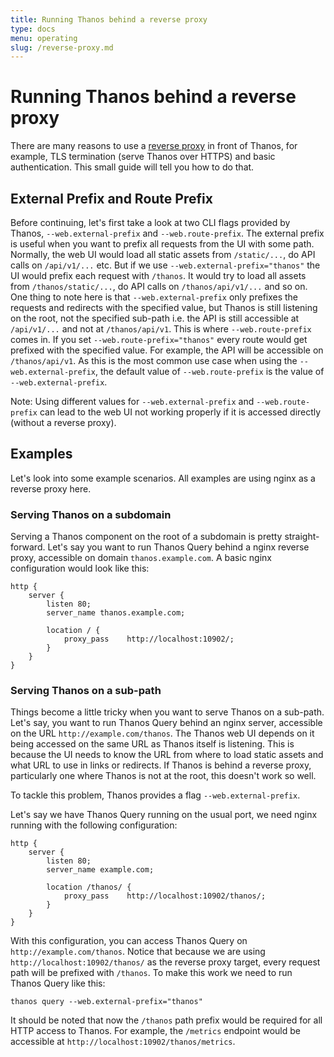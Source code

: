 ```yaml
---
title: Running Thanos behind a reverse proxy
type: docs
menu: operating
slug: /reverse-proxy.md
---
```


# Running Thanos behind a reverse proxy

There are many reasons to use a [reverse proxy](https://www.nginx.com/resources/glossary/reverse-proxy-server/) in front of Thanos, for example, TLS termination (serve Thanos over HTTPS) and basic authentication. This small guide will tell you how to do that.

## External Prefix and Route Prefix

Before continuing, let's first take a look at two CLI flags provided by Thanos, `--web.external-prefix` and `--web.route-prefix`. The external prefix is useful when you want to prefix all requests from the UI with some path. Normally, the web UI would load all static assets from `/static/...`, do API calls on `/api/v1/...` etc. But if we use `--web.external-prefix="thanos"` the UI would prefix each request with `/thanos`. It would try to load all assets from `/thanos/static/...`, do API calls on `/thanos/api/v1/...` and so on. One thing to note here is that `--web.external-prefix` only prefixes the requests and redirects with the specified value, but Thanos is still listening on the root, not the specified sub-path i.e. the API is still accessible at `/api/v1/...` and not at `/thanos/api/v1`. This is where `--web.route-prefix` comes in. If you set `--web.route-prefix="thanos"` every route would get prefixed with the specified value. For example, the API will be accessible on `/thanos/api/v1`. As this is the most common use case when using the `--web.external-prefix`, the default value of `--web.route-prefix` is the value of `--web.external-prefix`.

Note: Using different values for `--web.external-prefix` and `--web.route-prefix` can lead to the web UI not working properly if it is accessed directly (without a reverse proxy).

## Examples

Let's look into some example scenarios. All examples are using nginx as a reverse proxy here.

### Serving Thanos on a subdomain

Serving a Thanos component on the root of a subdomain is pretty straight-forward. Let's say you want to run Thanos Query behind a nginx reverse proxy, accessible on domain `thanos.example.com`. A basic nginx configuration would look like this:

```
http {
    server {
        listen 80;
        server_name thanos.example.com;

        location / {
            proxy_pass    http://localhost:10902/;
        }
    }
}
```

### Serving Thanos on a sub-path

Things become a little tricky when you want to serve Thanos on a sub-path. Let's say, you want to run Thanos Query behind an nginx server, accessible on the URL `http://example.com/thanos`. The Thanos web UI depends on it being accessed on the same URL as Thanos itself is listening. This is because the UI needs to know the URL from where to load static assets and what URL to use in links or redirects. If Thanos is behind a reverse proxy, particularly one where Thanos is not at the root, this doesn't work so well.

To tackle this problem, Thanos provides a flag `--web.external-prefix`.

Let's say we have Thanos Query running on the usual port, we need nginx running with the following configuration:

```
http {
    server {
        listen 80;
        server_name example.com;

        location /thanos/ {
            proxy_pass    http://localhost:10902/thanos/;
        }
    }
}
```

With this configuration, you can access Thanos Query on `http://example.com/thanos`. Notice that because we are using `http://localhost:10902/thanos/` as the reverse proxy target, every request path will be prefixed with `/thanos`. To make this work we need to run Thanos Query like this:

```
thanos query --web.external-prefix="thanos"
```

It should be noted that now the `/thanos` path prefix would be required for all HTTP access to Thanos. For example, the `/metrics` endpoint would be accessible at `http://localhost:10902/thanos/metrics`.
